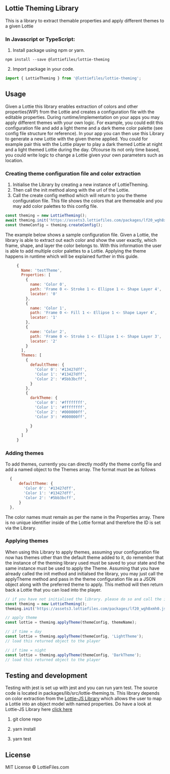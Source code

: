## Lottie Theming Library

This is a library to extract themable properties and apply different themes to a given Lottie

### In Javascript or TypeScript:

1. Install package using npm or yarn.

```shell
npm install --save @lottiefiles/lottie-theming
```

2. Import package in your code.

```javascript
import { LottieTheming } from '@lottiefiles/lottie-theming';
```

## Usage

Given a Lottie this library enables extraction of colors and other properties(WIP) from the Lottie and creates a
configuration file with the editable properties. During runtime/implementation on your apps you may apply different
themes with your own logic. For example, you could edit this configuration file and add a light theme and a dark theme
color palette (see config file structure for reference). In your app you can then use this Library to generate a new
Lottie with the given theme applied. You could for example pair this with the Lottie player to play a dark themed Lottie
at night and a light themed Lottie during the day. Ofcourse its not only time based, you could write logic to change a
Lottie given your own parameters such as location.

### Creating theme configuration file and color extraction

1. Initialise the Library by creating a new instance of LottieTheming.
2. Then call the init method along with the url of the Lottie.
3. Call the create config method which will return to you the theme configuration file. This file shows the colors that
   are themeable and you may add color palettes to this config file.

```javascript
const theming = new LottieTheming();
await theming.init('https://assets3.lottiefiles.com/packages/lf20_wgh8xmh0.json');
const themeConfig = theming.createConfig();
```

The example below shows a sample configuration file. Given a Lottie, the library is able to extract out each color and
show the user exactly, which frame, shape, and layer the color belongs to. With this information the user is able to add
multiple color palettes to a Lottie. Applying the theme happens in runtime which will be explained further in this
guide.

```javascript
     {
       Name: 'testTheme',
       Properties: [
         {
           name: 'Color 0',
           path: 'Frame 0 <- Stroke 1 <- Ellipse 1 <- Shape Layer 4',
           locator: '0'
         },
         {
           name: 'Color 1',
           path: 'Frame 0 <- Fill 1 <- Ellipse 1 <- Shape Layer 4',
           locator: '1'
         },
         {
           name: 'Color 2',
           path: 'Frame 0 <- Stroke 1 <- Ellipse 1 <- Shape Layer 3',
           locator: '2'
         }
       ],
       Themes: [
         {
           defaultTheme: {
             'Color 0': '#13427dff',
             'Color 1': '#13427dff',
             'Color 2': '#5bb3bcff',
           }
         },
         {
           darkTheme: {
             'Color 0': '#ffffffff',
             'Color 1': '#ffffffff',
             'Color 2': '#000000ff',
             'Color 3': '#000000ff',

           }
         }
       ]
     }
```

### Adding themes

To add themes, currently you can directly modify the theme config file and add a named object to the Themes array. The
format must be as follows

```javascript
  {
      defaultTheme: {
        'Color 0': '#13427dff',
        'Color 1': '#13427dff',
        'Color 2': '#5bb3bcff',
      }
  },
```

The color names must remain as per the name in the Properties array. There is no unique identifier inside of the Lottie
format and therefore the ID is set via the Library.

### Applying themes

When using this Library to apply themes, assuming your configuration file now has themes other than the default theme
added to it, do remember that the instance of the theming library used must be saved to your state and the same instance
must be used to apply the Theme. Assuming that you have already called the init method and initialsed the library, you
may just call the applyTheme method and pass in the theme configuration file as a JSON object along with the preferred
theme to apply. This method will then return back a Lottie that you can load into the player.

```javascript
// if you have not initialised the library. please do so and call the init method
const theming = new LottieTheming();
theming.init('https://assets3.lottiefiles.com/packages/lf20_wgh8xmh0.json');

// apply theme
const lottie = theming.applyTheme(themeConfig, themeName);

// if time = day
const lottie = theming.applyTheme(themeConfig, 'LightTheme');
// load this returned object to the player

// if time = night
const lottie = theming.applyTheme(themeConfig, 'DarkTheme');
// load this returned object to the player
```

## Testing and development

Testing with jest is set up with jest and you can run yarn test. The source code is located in
packages/lib/src/lottie-theming.ts. This library depends on color extraction from the
[Lottie-JS Library](https://github.com/LottieFiles/lottie-js) which allows the user to map a Lottie into an object model
with named properties. Do have a look at Lottie-JS Library here [click here](https://github.com/LottieFiles/lottie-js)

1. git clone repo

2. yarn install

3. yarn test

## License

MIT License © LottieFiles.com
